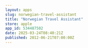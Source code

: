 ```yaml
---
layout: apps
slug: norwegian-travel-assistant
title: "Norwegian Travel Assistant"
store: apple
app_id: 534487502
date: 2025-03-24T08:40:21Z
published: 2012-06-21T07:00:00Z
---
```


